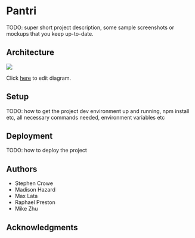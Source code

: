 # Pantri

TODO: super short project description, some sample screenshots or mockups that you keep up-to-date.

## Architecture
<img src="https://docs.google.com/drawings/d/e/2PACX-1vRoPN0yBtnrPnrU0m25f1EqlxoNF3XG4B0rmVfVPnELtxN5OAdUKHyjqEkI8GzrEhgoiVCSDRUjnDfd/pub?w=1350&amp;h=700" />

Click [here](https://docs.google.com/drawings/d/1fx1nooEFF1EThIcaz7oLuxJ-Xyhhrd2AMjO_ypzqe7U/edit?usp=sharing) to edit diagram.






## Setup

TODO: how to get the project dev environment up and running, npm install etc, all necessary commands needed, environment variables etc

## Deployment

TODO: how to deploy the project

## Authors

 - Stephen Crowe
 - Madison Hazard
 - Max Lata
 - Raphael Preston
 - Mike Zhu

## Acknowledgments
